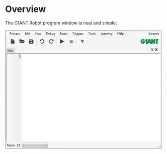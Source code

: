# Overview

The G1ANT.Robot program window is neat and simple:

![](https://github.com/G1ANT-Robot/G1ANT.Manual/blob/develop/-assets/main.jpg)

